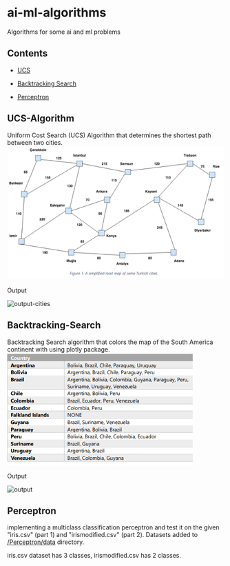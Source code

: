 # ai-ml-algorithms
Algorithms for some ai and ml problems

## Contents

- [UCS](#ucs-algorithm)

- [Backtracking Search](#backtracking-search)

- [Perceptron](#perceptron)

## UCS-Algorithm
 
Uniform Cost Search (UCS) Algorithm that determines the shortest path between two cities.
![cities](https://github.com/HakkiAkut/ai-ml-algorithms/blob/master/UCS-Algorithm/cities.png)

Output

![output-cities](https://user-images.githubusercontent.com/32385870/152206068-1851ff0d-c254-44ef-a1d4-904bf0829988.png)


## Backtracking-Search

Backtracking Search algorithm that colors the map of the South America continent with using plotly package.
![countries](https://github.com/HakkiAkut/ai-ml-algorithms/blob/master/Backtracking-Search/countries.png)

Output

![output](https://user-images.githubusercontent.com/32385870/152212715-726d38a8-e8ff-4d6c-be8f-227dc0e6f32f.png)


## Perceptron

implementing a multiclass classification perceptron and test it on the given "iris.csv" (part 1) and "irismodified.csv" (part 2). Datasets added to [/Perceptron/data](https://github.com/HakkiAkut/ai-ml-algorithms/tree/master/Perceptron/data) directory.

iris.csv dataset has 3 classes, irismodified.csv has 2 classes.

